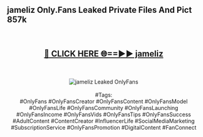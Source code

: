 <h2>jameliz Only.Fans Leaked Private Files And Pict 857k</h2>
<br>
<div align="center">
<h2><a href="https://mediafiles.top/jameliz" rel="nofollow">🔴 CLICK HERE 🌐==►► jameliz</a></h2>
<br>
<br>
<a href="https://mediafiles.top/jameliz" rel="nofollow" data-target="animated-image.originalLink"><img src="https://i.ibb.co.com/WyWwxjT/player-gif2.gif" alt="jameliz Leaked OnlyFans" style="max-width: 100%; display: inline-block;" data-target="animated-image.originalImage"></a>
<br><br>
#Tags:
<br>
#OnlyFans #OnlyFansCreator #OnlyFansContent #OnlyFansModel #OnlyFansLife #OnlyFansCommunity #OnlyFansLaunching #OnlyFansIncome #OnlyFansVids #OnlyFansTips #OnlyFansSuccess #AdultContent #ContentCreator #InfluencerLife #SocialMediaMarketing #SubscriptionService #OnlyFansPromotion #DigitalContent #FanConnect
</div>
<br>